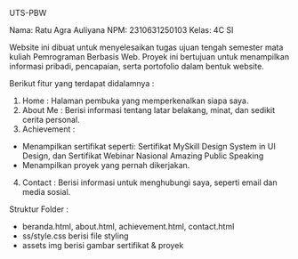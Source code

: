 UTS-PBW

Nama: Ratu Agra Auliyana
NPM: 2310631250103
Kelas: 4C SI

Website ini dibuat untuk menyelesaikan tugas ujuan tengah semester mata kuliah Pemrograman Berbasis Web. Proyek ini bertujuan untuk menampilkan informasi pribadi, pencapaian, serta portofolio dalam bentuk website.

Berikut fitur yang terdapat didalamnya :
1. Home : Halaman pembuka yang memperkenalkan siapa saya.
2. About Me : Berisi informasi tentang latar belakang, minat, dan sedikit cerita personal.
3. Achievement :
  - Menampilkan sertifikat seperti: Sertifikat MySkill Design System in UI Design, dan Sertifikat Webinar Nasional Amazing Public Speaking
  - Menampilkan proyek yang pernah dikerjakan.
4. Contact : Berisi informasi untuk menghubungi saya, seperti email dan media sosial.

Struktur Folder :
- beranda.html, about.html, achievement.html, contact.html
- ss/style.css berisi file styling
- assets img berisi gambar sertifikat & proyek
